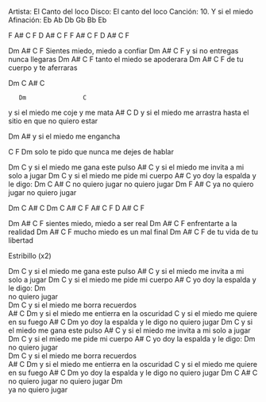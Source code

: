 Artista:	El Canto del loco
Disco:		El canto del loco
Canción:	10. Y si el miedo
Afinación: 	Eb Ab Db Gb Bb Eb

F A# C F 
D A# C F
F A# C F 
D A# C F

Dm    A#            C   F 
Sientes miedo, miedo a confiar 
Dm      A#          C   F 
y si no entregas nunca llegaras 
Dm    A#         C   F 
tanto el miedo se apoderara 
Dm    A#         C   F 
de tu cuerpo y te aferraras 

Dm C A# C

       Dm                C 
y si el miedo me coje y me mata 
          A#                       C                       D
y si el miedo me arrastra hasta el sitio en que no quiero estar 

Dm             A# 
y si el miedo me engancha 

C               F                   Dm 
solo te pido que nunca me dejes de hablar 

 Dm               C 
y si el miedo me gana este pulso 
A#                C 
y si el miedo me invita a mi solo a jugar 
Dm                C 
y si el miedo me pide mi cuerpo 
A#                     C 
yo doy la espalda y le digo: 
            Dm    C        A#   C 
no quiero jugar  no quiero jugar 
              Dm    F          A#   C 
ya no quiero jugar no quiero jugar 

Dm C A# C
Dm C A# C
F A# C F
D A# C F

Dm    A#            C   F 
sientes miedo, miedo a ser real 
Dm  A#         C   F 
enfrentarte a la realidad 
Dm   A#        C     F 
mucho miedo es un mal final 
Dm  A#            C    F 
de tu vida de tu libertad 

Estribillo (x2) 

 Dm               C 
y si el miedo me gana este pulso 
A#                C 
y si el miedo me invita a mi solo a jugar 
Dm                C 
y si el miedo me pide mi cuerpo 
A#                     C 
yo doy la espalda y le digo: 
            Dm    
no quiero jugar  
 Dm                C 
y si el miedo me borra recuerdos  
A#                  C                Dm
y si el miedo me entierra en la oscuridad 
                   C 
y si el miedo me quiere en su fuego 
A#                       C              Dm 
yo doy la espalda y le digo no quiero jugar 
 Dm               C 
y si el miedo me gana este pulso 
A#                C 
y si el miedo me invita a mi solo a jugar 
Dm                C 
y si el miedo me pide mi cuerpo 
A#                     C 
yo doy la espalda y le digo: 
            Dm    
no quiero jugar  
 Dm                C 
y si el miedo me borra recuerdos  
A#                  C                Dm
y si el miedo me entierra en la oscuridad 
                   C 
y si el miedo me quiere en su fuego 
A#                       C              Dm 
yo doy la espalda y le digo no quiero jugar 
            Dm    C        A#   C 
no quiero jugar  no quiero jugar 
              Dm     
ya no quiero jugar 
